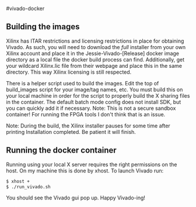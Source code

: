 #vivado-docker

## Building the images

Xilinx has ITAR restrictions and licensing restrictions in place for obtaining Vivado. As such, you will need to download the *full* installer from your own Xilinx account and place it in the Jessie-Vivado-[Release] docker image directory as a local file the docker build process can find. Additionally, get your wildcard Xilinx.lic file from their webpage and place this in the same directory. This way Xilinx licensing is still respected.

There is a helper script used to build the images. Edit the top of build_images script for your image/tag names, etc. You must build this on your local machine in order for the script to properly build the X sharing files in the container. The default batch mode config does not install SDK, but you can quickly add it if necessary. Note: This is not a secure sandbox container! For running the FPGA tools I don't think that is an issue.

Note: During the build, the Xilinx installer pauses for some time after printing Installation completed. Be patient it will finish.

## Running the docker container

Running using your local X server requires the right permissions on the host. On my machine this is done by xhost. To launch Vivado run:

```sh
$ xhost +
$ ./run_vivado.sh
```
You should see the Vivado gui pop up. Happy Vivado-ing!
